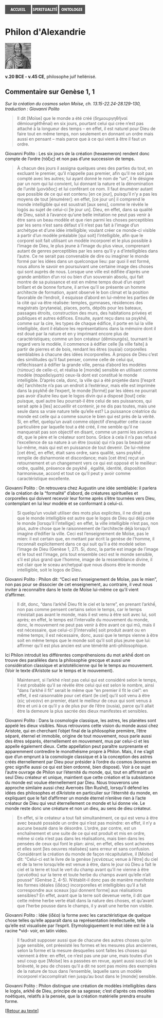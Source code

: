 [<img src="/images/accueil.png">](/)
[<img src="/images/spiritualite.png">](/pages/spiritualite.html)
[<img src="/images/ontologie.png">](/pages/ontologie.html)

# Philon d'Alexandrie

[<img src="/images/philondalexandrie.png">](https://fr.wikipedia.org/wiki/Philon_d'Alexandrie)

**v.20 BCE - v.45 CE**, philosophe juif hellénisé.


## Commentaire sur Genèse 1, 1 <a name="genese-1-1"></a>
*Sur la création du cosmos selon Moïse, ch. 13.15-22.24-28.129-130, traduction : Giovanni Polito*

>Il dit [Moïse] que le monde a été créé (δημιουργηθῆναί dêmiourgêthễnai) en six jours, pourtant celui qui crée n’est pas attaché à la longueur des temps – en effet, il est naturel pour Dieu de faire tout en même temps, non seulement en donnant un ordre mais aussi en pensant  – mais parce que à ce qui vient à être il faut un ordre.

Giovanni Polito : Les six jours de la création (hexaemeron) rendent donc compte de l’ordre (τάξις) et non pas d’une succession de temps.

>À chacun des jours il assigna quelques unes des parties du tout, en excluant le premier, qu’il n’appelle pas premier, afin qu’il ne soit pas compté avec les autres; lui ayant donné le nom de “un”, il le désigne par un nom qui lui convient, lui donnant la nature et la dénomination de l’unité (μονάδος) et lui conférant ce nom. Il faut énumérer autant que possible de ce qui est contenu [en ce jour], puisqu’il n’y a pas les moyens de tout [énumérer]: en effet, [ce jour un] il comprend le monde intelligible qui est soustrait [aux sens], comme le révèle le logós au sujet de celui-ci [le jour un]. Dieu, en effet, dans sa qualité de Dieu, saisit à l’avance qu’une belle imitation ne peut pas venir à être sans un beau modèle et que rien parmi les choses perceptibles par les sens n’est sans défaut s’il n’est pas fait à l’image d’un archétype et d’une idée intelligible; voulant créer ce monde-ci visible à partir d’un modèle préalable [qui soit] l’intelligible, afin que le corporel soit fait utilisant un modèle incorporel et le plus possible à l’image de Dieu, le plus jeune à l’image du plus vieux, comprenant autant de genres perceptibles par les sens qu’il y a d’intelligibles dans l’autre. Ce ne serait pas convenable de dire ou imaginer le monde formé par les idées dans un quelconque lieu: par quoi il est formé, nous allons le savoir en poursuivant une certaine image des choses qui sont auprès de nous. Lorsque une ville est édifiée d’après une grande ambition d’un roi ou bien d’un souverain absolu, qui fait montre de sa puissance et est en même temps doué d’un esprit brillant et de bonne fortune, il arrive qu’il se présente un homme architecte de formation, ayant observé le bon climat et la position favorable de l’endroit, il esquisse d’abord en lui-même les parties de la cité qui va être réalisée: temples, gymnases, résidences des magistrats (prytaneia), places, ports, dépôts pour les bateaux, passages étroits, construction des murs, des habitations privées et publiques et autres édifices. Ensuite, ayant reçu dans sa psykhế, comme sur la cire, les types de chaque édifice, il porte en lui la ville intelligible, dont il élabore les représentations dans la mémoire dont il est doué par la nature et en y imprimant encore plus de caractéristiques; comme un bon créateur (dêmiourgós), tournant le regard vers le modèle, il commence à édifier celle [la ville faite] à partir de pierres et de bois, rendant les êtres (ousiai) corporelles semblables à chacune des idées incorporelles. À propos de Dieu c’est des similitudes qu’il faut penser, comme celle de celui qui, réfléchissant à édifier la grande ville, pensa d’abord les modèles (τύπους) de celle-ci, et réalisa le [monde] sensible en utilisant comme modèle (παραδείγματι) ceux-là dont est constitué le monde intelligible. D’après cela, donc, la ville qui a été projetée dans [l’esprit de] l’architecte n’a pas un endroit à l’extérieur, mais elle est imprimée dans la psykhế de l’expert, le monde [formé] par les idées ne pourrait pas avoir d’autre lieu que le logos divin qui a disposé [tout] cela: puisque, quel autre lieu pourrait-il être celui de ses puissances, qui serait apte à [les] accueillir et contenir, je ne dis pas toutes, mais une seule dans sa vraie nature telle qu’elle est? La puissance créatrice du monde est celle qui a comme source le bien qui est près de la vérité. Si, en effet, quelqu’un avait comme objectif d’enquêter cette cause particulière par laquelle tout a été créé, il me semble qu’il ne manquerait pas son objectif en disant, comme un parmi les anciens a dit, que le père et le créateur sont bons. Grâce à cela il n’a pas refusé l’excellence de sa nature à un être (ousia) qui n’a pas la beauté par lui-même, mais qui est en puissance de tout devenir. De lui-même [cet être], en effet, était sans ordre, sans qualité, sans psykhế , remplie de disharmonie et discordance; mais [cet être] reçut un retournement et un changement vers ce qui est opposé et le meilleur: ordre, qualité, présence de psykhế , égalité, identité, disposition harmonieuse, accord et tout ce qu’il peut y avoir comme caractéristique excellente.

Giovanni Polito : On retrouvera chez Augustin une idée semblable: il parlera de la création de la “formalité” d’abord, de créatures spirituelles et corporelles qui doivent recevoir leur forme après s’être tournées vers Dieu, contemplant en lui leur modèle et se conformant à celui-ci.

>Si quelqu’un voulait utiliser des mots plus explicites, il ne dirait pas que le monde intelligible est autre que le logos de Dieu qui déjà crée le monde [lorsqu’il l’intellige]: en effet, la ville intelligible n’est pas, non plus, autre chose que le raisonnement de l’architecte déjà lorsqu’il imagine d’édifier la ville. Ceci est l’enseignement de Moïse, pas le mien: il est certain que, en mettant par écrit la genèse de l’homme, il reconnaît explicitement dans ce qui suit qu’il a été modelé selon l’image de Dieu (Genèse 1, 27). Si, donc, la partie est image de l’image et le tout est l’image, pris tout ensemble ceci est le monde sensible, s’il est plus grand que l’homme, image de la ressemblance divine, il est clair que le sceau archetypal que nous disons être le monde intelligible, soit le logos de Dieu.

Giovanni Polito : Philon dit: “Ceci est l’enseignement de Moïse, pas le mien”, non pas pour se dissocier de cet enseignement, au contraire, il veut nous inviter à reconnaître dans le texte de Moïse lui-même ce qu’il vient d’affirmer.

>Il dit, donc, “dans l’arkhế Dieu fit le ciel et la terre”, en prenant l’arkhế, non pas comme pensent certains selon le temps, car le temps n’existait pas avant le monde, mais il est venu à être soit avec lui, soit après; en effet, le temps est l’intervalle du mouvement du monde, donc, le mouvement ne peut pas venir à être avant ce qui mû, mais il est nécessaire, que celui-ci [l’intervalle] soit produit avant ou en même temps; il est nécessaire, donc, aussi que le temps vienne à être soit en même temps que le monde soit qu’il soit plus jeune que lui: affirmer qu’il est plus ancien est une témérité anti-philosophique.

Ici Philon introduit les différentes compréhensions du mot arkhế dont on trouve des parallèles dans la philosophie grecque et aussi une considération classique et aristotélicienne qui lie le temps au mouvement. (Voir le texte d’Aristote sur le temps et le mouvement).

>Maintenant, si l’arkhé n’est pas celui qui est considéré selon le temps, il est probable qu’il se révèle être celui qui est selon le nombre, ainsi “dans l’arkhé il fit” serait le même que “en premier il fit le ciel”: en effet, il est raisonnable pour cet étant (le ciel] qu’il soit venu à être (εἰς γένεσιν) en premier, étant le meilleur de ceux qui sont venus à être et uni à ce qu’il y a de plus pur de l’être (ousia), parce qu’il allait être la demeure la plus sacrée des dieux manifestes et sensibles.

Giovanni Polito : Dans la cosmologie classique, les astres, les planètes sont appelé les dieux visibles. Nous retrouvons cette vision du monde aussi chez Aristote, qui en cherchant l’objet final de la philosophie première, l’être séparé, éternel et immobile, origine de tout mouvement, nous parle aussi des êtres séparés, éternellement en mouvement, mus par celui-ci et les appelle également dieux. Cette appellation peut paraître surprenante et apparemment contredire le monothéisme propre à Philon. Mais, il ne s’agit que d’un emprunt à la cosmologie classique et à la conception des astres créés éternellement par Dieu pour présider à l’ordre du cosmos (kosmos en grec signifie aussi ce qui est bien ordonné, bien disposé). Voir à ce sujet l’autre ouvrage de Philon sur l’éternité du monde, qui, tout en affirmant un seul Dieu créateur et unique, maintient que cette création et la subsistance du monde est voulue éternellement par Dieu. Nous trouverons une approche similaire aussi chez Averroès (Ibn Rushd), lorsqu’il défend les idées des philosophes et d’Aristote en particulier sur l’éternité du monde, en expliquant que le fait d’affirmer un monde éternel n’enlève rien à l’acte créateur de Dieu qui veut éternellement ce monde et lui donne vie. Le monde reste donc une créature et non un dieu, au sens de dieu créateur.

>En effet, si le créateur a tout fait simultanément, ce qui est venu à être avec beauté possède un ordre qui n’est pas moindre: en effet, il n’y a aucune beauté dans le désordre. L’ordre, par contre, est un enchaînement et une suite de ce qui est produit et mis en ordre, même si cela n’est pas dans les réalisations, mais bien dans les pensées de ceux qui font le plan: ainsi, en effet, elles sont achevées et elles sont [les oeuvres réalisées] sans erreur et sans confusion. Considérant la création du monde de façon récapitulative, il [Moïse] dit: “Celui-ci est le livre de la genèse [γενέσεως venue à l’être] du ciel et de la terre lorsqu’elle est venue à être, dans le jour où Dieu a fait le ciel et la terre et tout le vert du champ avant qu’il ne vienne à être (γενέσθαι) sur la terre et toute herbe du champs avant qu’elle n’ait poussé” (Genèse 2, 4-5). N’établit-il donc pas de manière manifeste les formes idéales (ἰδέας) incorporelles et intelligibles qu’il a fait correspondre aux sceaux [qui donnent forme] aux réalisations sensibles? En effet, avant que la terre soit devenue verte, il dit que cette même herbe verte était dans la nature des choses, et qu’avant que l’herbe pousse dans le champs, il y avait une herbe non visible.

Giovanni Polito : Idée (ἰδέα) la forme avec les caractéristique de quelque chose telles qu’elle apparaît dans sa représentation intellectuelle, telle qu’elle est visualisée par l’esprit. Etymologiquement le mot idée est lié à la racine *vid- voir, en latin video.

>Il faudrait supposer aussi que de chacune des autres choses qu’on juge sensible, ont préexisté les formes et les mesures plus anciennes, selon la forme et la mesure desquelles sont faites les choses qui viennent à être: en effet, ce n’est pas une par une, mais toutes d’un seul coup que [Moïse] les a passées en revue, ayant aussi souci de la brièveté, le peu de choses qu’il a dit ne sont pas moins des exemples de la nature de tous dans l’ensemble, laquelle sans un modèle incorporel n’accomplirait rien jusqu’au bout dans le [monde] sensible.

Giovanni Polito : Philon distingue une création de modèles intelligibles dans le logós, arkhế de Dieu, principe de sa sagesse; c’est d’après ces modèles noétiques, relatifs à la pensée, que la création matérielle prendra ensuite forme.

[[Retour au texte](/pages/ancientestament.html#genese-1-1)]